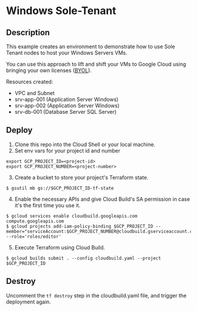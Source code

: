 # Windows Sole-Tenant

## Description
This example creates an environment to demonstrate how to use Sole Tenant nodes to host your Windows Servers VMs.

You can use this approach to lift and shift your VMs to Google Cloud using bringing your own licenses ([BYOL](https://cloud.google.com/compute/docs/nodes/bringing-your-own-licenses)).

Resources created:
- VPC and Subnet
- srv-app-001 (Application Server Windows)
- srv-app-002 (Application Server Windows)
- srv-db-001 (Database Server SQL Server)

## Deploy

1. Clone this repo into the Cloud Shell or your local machine.
2. Set env vars for your project id and number
```
export GCP_PROJECT_ID=<project-id>
export GCP_PROJECT_NUMBER=<project-number>
```

3. Create a bucket to store your project's Terraform state. 
```
$ gsutil mb gs://$GCP_PROJECT_ID-tf-state
```

4. Enable the necessary APIs and give Cloud Build's SA permission in case it's the first time you use it.
```
$ gcloud services enable cloudbuild.googleapis.com compute.googleapis.com
$ gcloud projects add-iam-policy-binding $GCP_PROJECT_ID --member="serviceAccount:$GCP_PROJECT_NUMBER@cloudbuild.gserviceaccount.com" --role='roles/editor'
```

5. Execute Terraform using Cloud Build.
```
$ gcloud builds submit . --config cloudbuild.yaml --project $GCP_PROJECT_ID
```

## Destroy
Uncomment the `tf destroy` step in the cloudbuild.yaml file, and trigger the deployment again.
